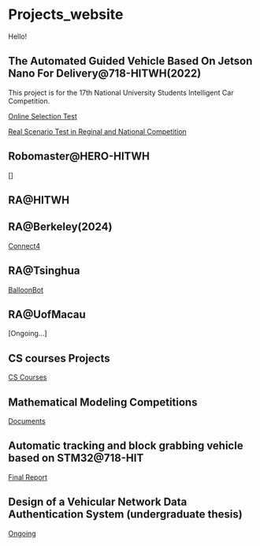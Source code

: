 # Projects_website

Hello! 

## The Automated Guided Vehicle Based On Jetson Nano For Delivery@718-HITWH(2022)
This project is for the 17th National University Students Intelligent Car Competition.

[Online Selection Test](Intelligent_Car_Competition@718_HIT/Online_Selection_Tasks.md)

[Real Scenario Test in Reginal and National Competition](Intelligent_Car_Competition@718_HIT/National_Competiton.md)
## Robomaster@HERO-HITWH
[]
## RA@HITWH

## RA@Berkeley(2024)
[Connect4](RA@Berkeley/Connect4.md)
## RA@Tsinghua 
[BalloonBot](RA@Tsinghua/BalloonBot.md)

## RA@UofMacau
[Ongoing...]

## CS courses Projects
[CS Courses](Courses@HIT/Intro.md)

## Mathematical Modeling Competitions
[Documents](Mathematical_Modeling_Competition/intro.md)

## Automatic tracking and block grabbing vehicle based on STM32@718-HIT
[Final Report](Automatic_Tracking_Vehicle@718_HIT/Final_Report.md)

## Design of a Vehicular Network Data Authentication System (undergraduate thesis)
[Ongoing](CS_Thesis@HIT/Workflow_ongoing.md)
